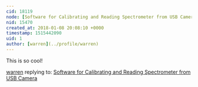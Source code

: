 ```yaml
---
cid: 18119
node: [Software for Calibrating and Reading Spectrometer from USB Camera](../notes/jkew/01-07-2018/software-for-calibrating-and-reading-spectrometer-from-usb-camera)
nid: 15470
created_at: 2018-01-08 20:08:10 +0000
timestamp: 1515442090
uid: 1
author: [warren](../profile/warren)
---
```


This is so cool! 

[warren](../profile/warren) replying to: [Software for Calibrating and Reading Spectrometer from USB Camera](../notes/jkew/01-07-2018/software-for-calibrating-and-reading-spectrometer-from-usb-camera)


